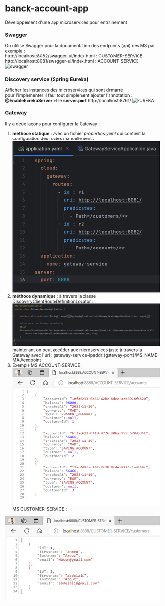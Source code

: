 # banck-account-app
Développement d'une app microservices pour entrainement

### Swagger
On utilise Swagger pour la documentation des endpoints (api) des MS
par exemple :  
http://localhost:8082/swagger-ui/index.html : CUSTOMER-SERVICE  
http://localhost:8081/swagger-ui/index.html : ACCOUNT-SERVICE
![swagger](https://github.com/AbdelaliAzouz/banck-account-app/assets/83044746/4fa5a26b-fbf7-4e8b-8d6a-444167145203)


### Discovery service (Spring Eureka)
Afficher les instances des microservices qui sont démarré  
pour l'implémenter il faut tout simplement ajouter l'annotation : **@EnableEurekaServer** et le **server.port**
http://localhost:8761/
![EUREKA](https://github.com/AbdelaliAzouz/banck-account-app/assets/83044746/a66c9224-3540-4f03-b611-4e13c4a9a2bb)

### Gateway 
Il y a deux façons pour configurer la Gateway :
1) **méthode statique** : avec un fichier _properties.yaml_ qui contient la configuration des routes manuellement : 
![img.png](images/img.png)
2) **méthode dynamique** : 
à travers la classe DiscoveryClientRouteDefinitionLocator : 
![img_1.png](images/img_1.png)
maintenant on peut accéder aux microservices juste à travers la Gateway avec l'url : gateway-service-ipaddr:{gateway-port}/MS-NAME-MAJ/endpoint  
3) Exemple
MS ACCOUNT-SERVICE :
![img_2.png](images/img_2.png)
MS CUSTOMER-SERVICE :   

![img_4.png](images/img_4.png)